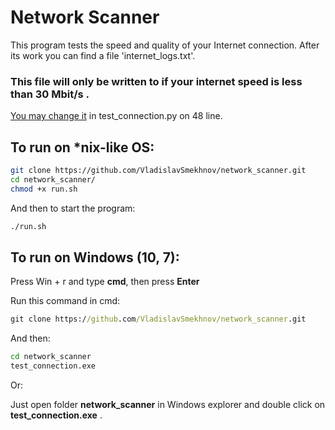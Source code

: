# Network Scanner

This program tests the speed and quality of your Internet connection. After its work you can find a file 'internet_logs.txt'.
### This file will only be written to if your internet speed is less than <b>30 Mbit/s</b> .

<u>You may change it</u> in test_connection.py on 48 line.

## To run on *nix-like OS:
```sh
git clone https://github.com/VladislavSmekhnov/network_scanner.git
cd network_scanner/
chmod +x run.sh
```
And then to start the program:
```sh
./run.sh
```

## To run on Windows (10, 7):
Press Win + r and type <b>cmd</b>, then press <b>Enter</b>

Run this command in cmd:
```cmd
git clone https://github.com/VladislavSmekhnov/network_scanner.git
```
And then:
```cmd
cd network_scanner
test_connection.exe
```
Or:

Just open folder <b>network_scanner</b> in Windows explorer and double click on <b>test_connection.exe</b> .
